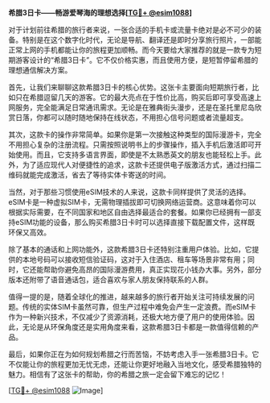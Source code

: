 **希腊3日卡——畅游爱琴海的理想选择[[TG💪+ @esim1088](https://t.me/s/esim1088)]**

对于计划前往希腊的旅行者来说，一张合适的手机卡或流量卡绝对是必不可少的装备。特别是在这个数字化时代，无论是导航、翻译还是即时分享旅行照片，一部能正常上网的手机都能让你的旅程更加顺畅。而今天要给大家推荐的就是一款专为短期游客设计的“希腊3日卡”。它不仅价格实惠，而且使用方便，是短暂停留希腊的理想通信解决方案。

首先，让我们来聊聊这款希腊3日卡的核心优势。这张卡主要面向短期旅行者，比如只在希腊逗留几天的游客。它的最大亮点在于性价比高，购买后即可享受高速上网服务，完全能满足日常通讯需求。无论是在雅典街头漫步，还是在圣托里尼岛欣赏日落，你都可以随时随地保持在线状态，不用担心信号问题或者流量超支。

其次，这款卡的操作非常简单。如果你是第一次接触这种类型的国际漫游卡，完全不用担心复杂的注册流程。只需按照说明书上的步骤操作，插入手机后激活即可开始使用。而且，它支持多语言界面，即使是不太熟悉英文的朋友也能轻松上手。此外，为了适应现代人对便捷性的追求，这款卡还提供电子版激活方式，通过扫描二维码就能完成激活，省去了等待实体卡寄送的时间。

当然，对于那些习惯使用eSIM技术的人来说，这款卡同样提供了灵活的选择。eSIM卡是一种虚拟SIM卡，无需物理插拔即可切换网络运营商。这意味着你可以根据实际需要，在不同国家和地区自由选择最适合的套餐。如果你已经拥有一部支持eSIM功能的设备，那么购买希腊3日卡时可以选择直接下载配置文件，这样既环保又高效。

除了基本的通话和上网功能外，这款希腊3日卡还特别注重用户体验。比如，它提供的本地号码可以接收短信验证码，这对于入住酒店、租车等场景非常有用；同时，它还能帮助你避免高昂的国际漫游费用，真正实现花小钱办大事。另外，部分版本还附带了语音通话包，适合喜欢与家人朋友保持联系的人群。

值得一提的是，随着全球化的推进，越来越多的旅行者开始关注可持续发展的问题。传统的实体SIM卡虽然可靠，但生产过程中难免会产生一定浪费。而eSIM卡作为一种新兴技术，不仅减少了资源消耗，还极大地方便了用户的使用体验。因此，无论是从环保角度还是实用角度来看，这款希腊3日卡都是一款值得信赖的产品。

最后，如果你正在为如何规划希腊之行而苦恼，不妨考虑入手一张希腊3日卡。它不仅能让你的旅程更加无忧无虑，还能让你更好地融入当地文化，感受希腊独特的魅力。相信有了这张卡的帮助，你的希腊之旅一定会留下难忘的记忆！

[[TG💪+ @esim1088](https://t.me/s/esim1088) ![Image](https://i.postimg.cc/4NQfJmqS/Snipaste-2025-05-13-00-14-12.png)]